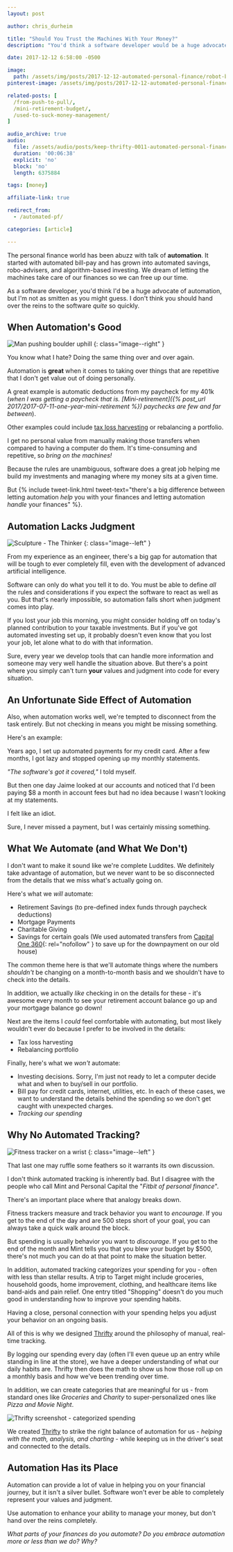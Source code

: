 ```yaml
---
layout: post

author: chris_durheim

title: "Should You Trust the Machines With Your Money?"
description: "You'd think a software developer would be a huge advocate of automation, but I'm not as smitten as you might guess. I don't think you should hand over the reins to the software quite so quickly."

date: 2017-12-12 6:58:00 -0500

image:
  path: /assets/img/posts/2017-12-12-automated-personal-finance/robot-big.jpg
pinterest-image: /assets/img/posts/2017-12-12-automated-personal-finance/automation

related-posts: [
  /from-push-to-pull/,
  /mini-retirement-budget/,
  /used-to-suck-money-management/
]

audio_archive: true
audio:
  file: /assets/audio/posts/keep-thrifty-0011-automated-personal-finance.mp3
  duration: '00:06:38'
  explicit: 'no'
  block: 'no'
  length: 6375884

tags: [money]

affiliate-link: true

redirect_from:
  - /automated-pf/

categories: [article]

---
```


The personal finance world has been abuzz with talk of __automation__. It started with automated bill-pay and has grown into automated savings, robo-advisers, and algorithm-based investing. We dream of letting the machines take care of our finances so we can free up our time.

As a software developer, you'd think I'd be a huge advocate of automation, but I'm not as smitten as you might guess. I don't think you should hand over the reins to the software _quite_ so quickly.

## When Automation's Good

![Man pushing boulder uphill]({{site.url}}/assets/img/posts/2017-12-12-automated-personal-finance/sisyphus.png)
{: class="image--right" }

You know what I hate? Doing the same thing over and over again.

Automation is __great__ when it comes to taking over things that are repetitive that I don't get value out of doing personally.

A great example is automatic deductions from my paycheck for my 401k (_when I was getting a paycheck that is. [Mini-retirement]({% post_url 2017/2017-07-11-one-year-mini-retirement %}) paychecks are few and far between_).

Other examples could include [tax loss harvesting](https://www.madfientist.com/tax-loss-harvesting/) or rebalancing a portfolio.

I get no personal value from manually making those transfers when compared to having a computer do them. It's time-consuming and repetitive, so _bring on the machines!_

Because the rules are unambiguous, software does a great job helping me build my investments and managing where my money sits at a given time.

But {% include tweet-link.html tweet-text="there's a big difference between letting automation _help_ you with your finances and letting automation _handle_ your finances" %}.

## Automation Lacks Judgment

![Sculpture - The Thinker]({{site.url}}/assets/img/posts/2017-12-12-automated-personal-finance/thinker.jpg)
{: class="image--left" }

From my experience as an engineer, there's a big gap for automation that will be tough to ever completely fill, even with the development of advanced artificial intelligence.

Software can only do what you tell it to do. You must be able to define _all_ the rules and considerations if you expect the software to react as well as you. But that's nearly impossible, so automation falls short when judgment comes into play.

If you lost your job this morning, you might consider holding off on today's planned contribution to your taxable investments. But if you've got automated investing set up, it probably doesn't even know that you lost your job, let alone what to do with that information.

Sure, every year we develop tools that can handle more information and someone may very well handle the situation above. But there's a point where you simply can't turn __your__ values and judgment into code for every situation.

## An Unfortunate Side Effect of Automation

Also, when automation works well, we're tempted to disconnect from the task entirely. But not checking in means you might be missing something.

Here's an example:

Years ago, I set up automated payments for my credit card. After a few months, I got lazy and stopped opening up my monthly statements.

_"The software's got it covered,"_ I told myself.

But then one day Jaime looked at our accounts and noticed that I'd been paying $8 a month in account fees but had no idea because I wasn't looking at my statements.

I felt like an idiot.

Sure, I never missed a payment, but I was certainly missing something.

## What We Automate (and What We Don't)

I don't want to make it sound like we're complete Luddites. We definitely take advantage of automation, but we never want to be so disconnected from the details that we miss what's actually going on.

Here's what we _will_ automate:

- Retirement Savings (to pre-defined index funds through paycheck deductions)
- Mortgage Payments
- Charitable Giving
- Savings for certain goals (We used automated transfers from [Capital One 360](https://captl1.co/2y8eSBn){: rel="nofollow" } to save up for the downpayment on our old house)

The common theme here is that we'll automate things where the numbers _shouldn't_ be changing on a month-to-month basis and we shouldn't have to check into the details.

In addition, we actually _like_ checking in on the details for these - it's awesome every month to see your retirement account balance go up and your mortgage balance go down!

Next are the items I _could_ feel comfortable with automating, but most likely wouldn't ever do because I prefer to be involved in the details:

- Tax loss harvesting
- Rebalancing portfolio

Finally, here's what we _won't_ automate:

- Investing decisions. Sorry, I'm just not ready to let a computer decide what and when to buy/sell in our portfolio.
- Bill pay for credit cards, internet, utilities, etc. In each of these cases, we want to understand the details behind the spending so we don't get caught with unexpected charges.
- _Tracking our spending_

## Why No Automated Tracking?

![Fitness tracker on a wrist]({{site.url}}/assets/img/posts/2017-12-12-automated-personal-finance/fitness-tracker.jpg)
{: class="image--left" }

That last one may ruffle some feathers so it warrants its own discussion.

I don't think automated tracking is inherently bad. But I disagree with the people who call Mint and Personal Capital the "_Fitbit of personal finance_".

There's an important place where that analogy breaks down.

Fitness trackers measure and track behavior you want to _encourage_. If you get to the end of the day and are 500 steps short of your goal, you can always take a quick walk around the block.

But spending is usually behavior you want to _discourage_. If you get to the end of the month and Mint tells you that you blew your budget by $500, there's not much you can do at that point to make the situation better.

In addition, automated tracking categorizes your spending for you - often with less than stellar results. A trip to Target might include groceries, household goods, home improvement, clothing, and healthcare items like band-aids and pain relief. One entry titled "Shopping" doesn't do you much good in understanding how to improve your spending habits.

Having a close, personal connection with your spending helps you adjust your behavior on an ongoing basis.

All of this is why we designed [Thrifty](https://thrifty.keepthrifty.com) around the philosophy of manual, real-time tracking.

By logging our spending every day (often I'll even queue up an entry while standing in line at the store), we have a deeper understanding of what our daily habits are. Thrifty then does the math to show us how those roll up on a monthly basis and how we've been trending over time.

In addition, we can create categories that are meaningful for us - from standard ones like _Groceries_ and _Charity_ to super-personalized ones like _Pizza and Movie Night_.

![Thrifty screenshot - categorized spending]({{site.url}}/assets/img/posts/2017-12-12-automated-personal-finance/thrifty-categories.png)

We created [Thrifty](https://thrifty.keepthrifty.com) to strike the right balance of automation for us - _helping with the math, analysis, and charting_ - while keeping us in the driver's seat and connected to the details.

## Automation Has its Place

Automation can provide a lot of value in helping you on your financial journey, but it isn't a silver bullet. Software won't ever be able to completely represent your values and judgment.

Use automation to enhance your ability to manage your money, but don't hand over the reins completely.

_What parts of your finances do you automate? Do you embrace automation more or less than we do? Why?_

